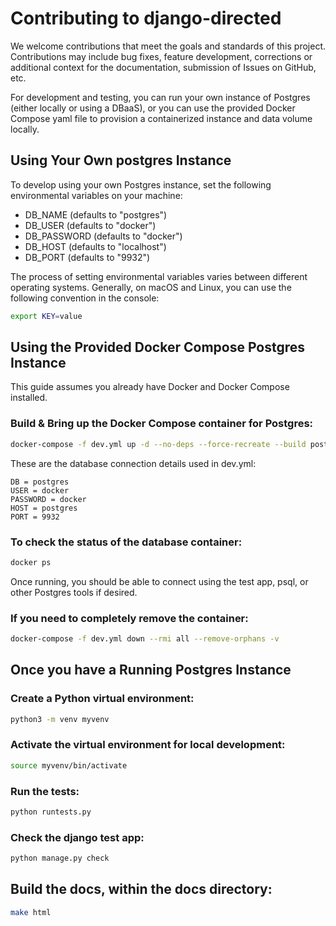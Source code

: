 # Contributing to django-directed

We welcome contributions that meet the goals and standards of this project. Contributions may include bug fixes, feature development, corrections or additional context for the documentation, submission of Issues on GitHub, etc.

For development and testing, you can run your own instance of Postgres (either locally or using a DBaaS), or you can use the provided Docker Compose yaml file to provision a containerized instance and data volume locally.


## Using Your Own postgres Instance

To develop using your own Postgres instance, set the following environmental variables on your machine:

- DB_NAME (defaults to "postgres")
- DB_USER (defaults to "docker")
- DB_PASSWORD (defaults to "docker")
- DB_HOST (defaults to "localhost")
- DB_PORT (defaults to "9932")

The process of setting environmental variables varies between different operating systems. Generally, on macOS and Linux, you can use the following convention in the console:

```bash
export KEY=value
```

## Using the Provided Docker Compose Postgres Instance

This guide assumes you already have Docker and Docker Compose installed.

### Build & Bring up the Docker Compose container for Postgres:

```bash
docker-compose -f dev.yml up -d --no-deps --force-recreate --build postgres
```

These are the database connection details used in dev.yml:

    DB = postgres
    USER = docker
    PASSWORD = docker
    HOST = postgres
    PORT = 9932

### To check the status of the database container:

```bash
docker ps
```

Once running, you should be able to connect using the test app, psql, or other Postgres tools if desired.

### If you need to completely remove the container:

```bash
docker-compose -f dev.yml down --rmi all --remove-orphans -v
```

## Once you have a Running Postgres Instance

### Create a Python virtual environment:

```bash
python3 -m venv myvenv
```

### Activate the virtual environment for local development:

```bash
source myvenv/bin/activate
```

### Run the tests:

```bash
python runtests.py
```
### Check the django test app:

```bash
python manage.py check
```


## Build the docs, within the docs directory:

```bash
make html
```

